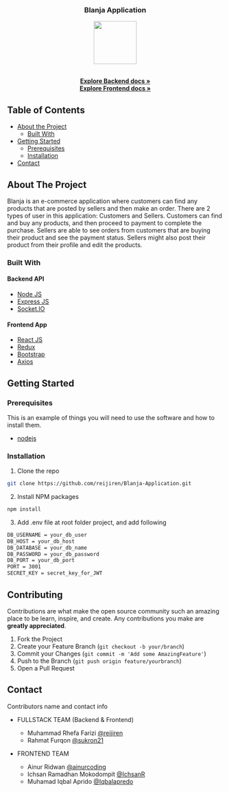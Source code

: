 <br />
<p align="center">

  <h3 align="center">Blanja Application</h3>
  <p align="center">
    <image align="center" width="100" height="100" src='./frontend/src/assets/images/blanja_icon.png' />
  </p>

  <p align="center">
    <br />
    <a href="https://github.com/reijiren/Blanja-Application/tree/main/backend"><strong>Explore Backend docs »</strong></a>
    <br />
    <a href="https://github.com/reijiren/Blanja-Application/tree/main/frontend"><strong>Explore Frontend docs »</strong></a>
  </p>
</p>



<!-- TABLE OF CONTENTS -->
## Table of Contents

* [About the Project](#about-the-project)
  * [Built With](#built-with)
* [Getting Started](#getting-started)
  * [Prerequisites](#prerequisites)
  * [Installation](#installation)
* [Contact](#contact)



<!-- ABOUT THE PROJECT -->
## About The Project


Blanja is an e-commerce application where customers can find any products that are posted by sellers and then make an order. There are 2 types of user in this application: Customers and Sellers. Customers can find and buy any products, and then proceed to payment to complete the purchase. Sellers are able to see orders from customers that are buying their product and see the payment status. Sellers might also post their product from their profile and edit the products.

### Built With

#### Backend API
* [Node JS](https://nodejs.org/en/docs/)
* [Express JS](https://expressjs.com/)
* [Socket.IO](https://socket.io/)

#### Frontend App
* [React JS](https://reactjs.org/)
* [Redux](https://redux.js.org/)
* [Bootstrap](https://getbootstrap.com/)
* [Axios](https://axios-http.com/)


<!-- GETTING STARTED -->
## Getting Started

### Prerequisites

This is an example of things you will need to use the software and how to install them.

* [nodejs](https://nodejs.org/en/download/)

### Installation

1. Clone the repo
```sh
git clone https://github.com/reijiren/Blanja-Application.git
```
2. Install NPM packages
```sh
npm install
```
3. Add .env file at root folder project, and add following
```sh
DB_USERNAME = your_db_user
DB_HOST = your_db_host
DB_DATABASE = your_db_name
DB_PASSWORD = your_db_password
DB_PORT = your_db_port
PORT = 3001
SECRET_KEY = secret_key_for_JWT
```




<!-- CONTRIBUTING -->
## Contributing

Contributions are what make the open source community such an amazing place to be learn, inspire, and create. Any contributions you make are **greatly appreciated**.

1. Fork the Project
2. Create your Feature Branch (`git checkout -b your/branch`)
3. Commit your Changes (`git commit -m 'Add some AmazingFeature'`)
4. Push to the Branch (`git push origin feature/yourbranch`)
5. Open a Pull Request


<!-- CONTACT -->
## Contact

Contributors name and contact info

* FULLSTACK TEAM (Backend & Frontend)
  * Muhammad Rhefa Farizi [@reijiren](https://github.com/reijiren)
  * Rahmat Furqon [@sukron21](https://github.com/sukron21)

* FRONTEND TEAM
  * Ainur Ridwan [@ainurcoding](https://github.com/ainurcoding)
  * Ichsan Ramadhan Mokodompit [@IchsanR](https://github.com/IchsanR)
  * Muhamad Iqbal Aprido [@Iqbalapredo](https://github.com/Iqbalapredo)
